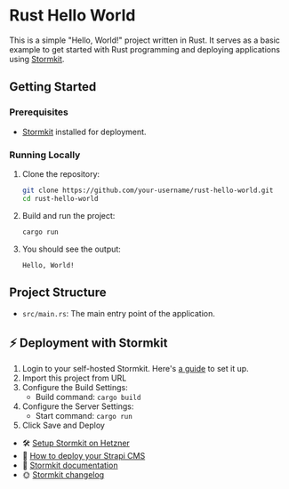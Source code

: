 # Rust Hello World

This is a simple "Hello, World!" project written in Rust. It serves as a basic example to get started with Rust programming and deploying applications using [Stormkit](https://stormkit.io).

## Getting Started

### Prerequisites

- [Stormkit](https://www.stormkit.io/docs/welcome/self-hosting) installed for deployment.

### Running Locally

1. Clone the repository:

   ```bash
   git clone https://github.com/your-username/rust-hello-world.git
   cd rust-hello-world
   ```

2. Build and run the project:

   ```bash
   cargo run
   ```

3. You should see the output:
   ```
   Hello, World!
   ```

## Project Structure

- `src/main.rs`: The main entry point of the application.

## ⚡️ Deployment with Stormkit

1. Login to your self-hosted Stormkit. Here's [a guide](https://www.stormkit.io/tutorials/how-to-self-host-stormkit-on-hetzner-cloud) to set it up.
2. Import this project from URL
3. Configure the Build Settings:
   - Build command: `cargo build`
4. Configure the Server Settings:
   - Start command: `cargo run`
5. Click Save and Deploy

- 🛠️ [Setup Stormkit on Hetzner](https://www.stormkit.io/tutorials/how-to-self-host-stormkit-on-hetzner-cloud)
- 🍰 [How to deploy your Strapi CMS](https://www.stormkit.io/tutorials/how-to-deploy-your-self-hosted-strapi-instance)
- 📑 [Stormkit documentation](https://www.stormkit.io/docs/welcome/getting-started)
- 🌞 [Stormkit changelog](https://www.stormkit.io/blog/whats-new)
